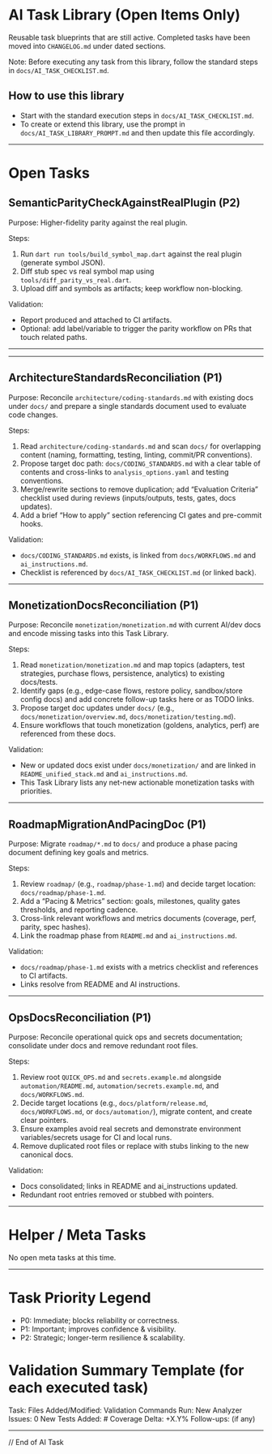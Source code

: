 # AI Task Library (Open Items Only)

Reusable task blueprints that are still active. Completed tasks have been moved into `CHANGELOG.md` under dated sections.

Note: Before executing any task from this library, follow the standard steps in `docs/AI_TASK_CHECKLIST.md`.

## How to use this library

-    Start with the standard execution steps in `docs/AI_TASK_CHECKLIST.md`.
-    To create or extend this library, use the prompt in `docs/AI_TASK_LIBRARY_PROMPT.md` and then update this file accordingly.

---

# Open Tasks

## SemanticParityCheckAgainstRealPlugin (P2)

Purpose: Higher-fidelity parity against the real plugin.

Steps:

1. Run `dart run tools/build_symbol_map.dart` against the real plugin (generate symbol JSON).
2. Diff stub spec vs real symbol map using `tools/diff_parity_vs_real.dart`.
3. Upload diff and symbols as artifacts; keep workflow non-blocking.

Validation:

-    Report produced and attached to CI artifacts.
-    Optional: add label/variable to trigger the parity workflow on PRs that touch related paths.

---

---

## ArchitectureStandardsReconciliation (P1)

Purpose: Reconcile `architecture/coding-standards.md` with existing docs under `docs/` and prepare a single standards document used to evaluate code changes.

Steps:

1. Read `architecture/coding-standards.md` and scan `docs/` for overlapping content (naming, formatting, testing, linting, commit/PR conventions).
2. Propose target doc path: `docs/CODING_STANDARDS.md` with a clear table of contents and cross-links to `analysis_options.yaml` and testing conventions.
3. Merge/rewrite sections to remove duplication; add “Evaluation Criteria” checklist used during reviews (inputs/outputs, tests, gates, docs updates).
4. Add a brief “How to apply” section referencing CI gates and pre-commit hooks.

Validation:

-    `docs/CODING_STANDARDS.md` exists, is linked from `docs/WORKFLOWS.md` and `ai_instructions.md`.
-    Checklist is referenced by `docs/AI_TASK_CHECKLIST.md` (or linked back).

---

## MonetizationDocsReconciliation (P1)

Purpose: Reconcile `monetization/monetization.md` with current AI/dev docs and encode missing tasks into this Task Library.

Steps:

1. Read `monetization/monetization.md` and map topics (adapters, test strategies, purchase flows, persistence, analytics) to existing docs/tests.
2. Identify gaps (e.g., edge-case flows, restore policy, sandbox/store config docs) and add concrete follow-up tasks here or as TODO links.
3. Propose target doc updates under `docs/` (e.g., `docs/monetization/overview.md`, `docs/monetization/testing.md`).
4. Ensure workflows that touch monetization (goldens, analytics, perf) are referenced from these docs.

Validation:

-    New or updated docs exist under `docs/monetization/` and are linked in `README_unified_stack.md` and `ai_instructions.md`.
-    This Task Library lists any net-new actionable monetization tasks with priorities.

---

## RoadmapMigrationAndPacingDoc (P1)

Purpose: Migrate `roadmap/*.md` to `docs/` and produce a phase pacing document defining key goals and metrics.

Steps:

1. Review `roadmap/` (e.g., `roadmap/phase-1.md`) and decide target location: `docs/roadmap/phase-1.md`.
2. Add a “Pacing & Metrics” section: goals, milestones, quality gates thresholds, and reporting cadence.
3. Cross-link relevant workflows and metrics documents (coverage, perf, parity, spec hashes).
4. Link the roadmap phase from `README.md` and `ai_instructions.md`.

Validation:

-    `docs/roadmap/phase-1.md` exists with a metrics checklist and references to CI artifacts.
-    Links resolve from README and AI instructions.

---

## OpsDocsReconciliation (P1)

Purpose: Reconcile operational quick ops and secrets documentation; consolidate under docs and remove redundant root files.

Steps:

1. Review root `QUICK_OPS.md` and `secrets.example.md` alongside `automation/README.md`, `automation/secrets.example.md`, and `docs/WORKFLOWS.md`.
2. Decide target locations (e.g., `docs/platform/release.md`, `docs/WORKFLOWS.md`, or `docs/automation/`), migrate content, and create clear pointers.
3. Ensure examples avoid real secrets and demonstrate environment variables/secrets usage for CI and local runs.
4. Remove duplicated root files or replace with stubs linking to the new canonical docs.

Validation:

-    Docs consolidated; links in README and ai_instructions updated.
-    Redundant root entries removed or stubbed with pointers.

---

# Helper / Meta Tasks

No open meta tasks at this time.

---

# Task Priority Legend

-    P0: Immediate; blocks reliability or correctness.
-    P1: Important; improves confidence & visibility.
-    P2: Strategic; longer-term resilience & scalability.

# Validation Summary Template (for each executed task)

Task: <Name>
Files Added/Modified:
Validation Commands Run:
New Analyzer Issues: 0
New Tests Added: #
Coverage Delta: +X.Y%
Follow-ups: (if any)

---

// End of AI Task
